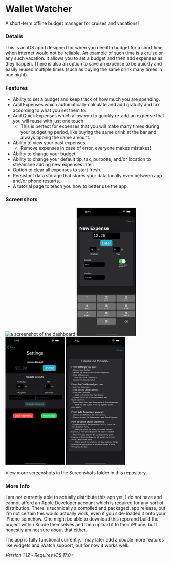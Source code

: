 # Wallet Watcher
A short-term offline budget manager for cruises and vacations!

### Details
This is an iOS app I designed for when you need to budget for a short time when internet would not be reliable. An example of such time is a cruise or any such vacation. It allows you to set a budget and then add expenses as they happen. There is also an option to save an expense to be quickly and easily reused multiple times (such as buying the same drink many times in one night).

### Features
- Ability to set a budget and keep track of how much you are spending.
- Add Expenses which automatically calculate and add gratuity and tax according to what you set them to.
- Add Quick Expenses which allow you to quickly re-add an expense that you will reuse with just one touch.
  - This is perfect for expenses that you will make many times during your budgeting period, like buying the same drink at the bar and always tipping the same amount.
- Ability to view your past expenses.
  - Remove expenses in case of error, everyone makes mistakes!
- Ability to change your budget.
- Ability to change your default tip, tax, purpose, and/or location to streamline adding new expenses later.
- Option to clear all expenses to start fresh.
- Persistant data storage that stores your data locally even between app and/or phone restarts.
- A tutorial page to teach you how to better use the app.

### Screenshots
<picture>
 <source media="(prefers-color-scheme: dark)" srcset="/Screenshots/DarkMode/1-Dashboard.png">
 <source media="(prefers-color-scheme: light)" srcset="/Screenshots/LightMode/1-Dashboard.png">
 <img alt="a screenshot of the dashboard" src="/Screenshots/DarktMode/1-Dashboard.png" width="185px" height="400px">
</picture>
<picture>
 <source media="(prefers-color-scheme: dark)" srcset="/Screenshots/DarkMode/2-New_Expense.png">
 <source media="(prefers-color-scheme: light)" srcset="/Screenshots/LightMode/2-New_Expense.png">
 <img alt="a screenshot of the new expense page" src="/Screenshots/DarkMode/2-New_Expense.png" width="185px" height="400px">
</picture>
<picture>
 <source media="(prefers-color-scheme: dark)" srcset="/Screenshots/DarkMode/3-Settings.png">
 <source media="(prefers-color-scheme: light)" srcset="/Screenshots/LightMode/3-Settings.png">
 <img alt="a screenshot of the settings page" src="/Screenshots/DarkMode/3-Settings.png" width="185px" height="400px">
</picture>
<picture>
 <source media="(prefers-color-scheme: dark)" srcset="/Screenshots/DarkMode/4-Tutorial.png">
 <source media="(prefers-color-scheme: light)" srcset="/Screenshots/LightMode/4-Tutorial.png">
 <img alt="a screenshot of the tutorial page" src="/Screenshots/DarkMode/4-Tutorial.png" width="185px" height="400px">
</picture>

View more screenshots in the Screenshots folder in this repository.

### More Info
I am not currently able to actually distribute this app yet, I do not have and cannot afford an Apple Developer account which is required for any sort of distribution.
There is technically a compiled and packaged .app release, but I'm not certain this would actually work, even if you side-loaded it onto your iPhone somehow.
One might be able to download this repo and build the project within Xcode themselves and then upload it to their iPhone, but I honestly am not sure about that either.

The app is fully functional currently. I may later add a couple more features like widgets and iWatch support, but for now it works well.

*Version 1.12*    -    *Requires iOS 17.0+*
